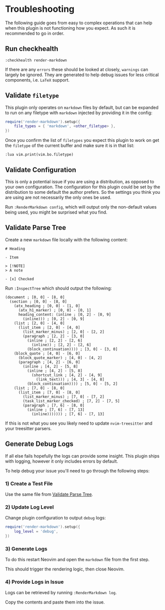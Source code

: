 # Troubleshooting

The following guide goes from easy to complex operations that can help when this
plugin is not functioning how you expect. As such it is recommended to go in order.

## Run checkhealth

```vim
:checkhealth render-markdown
```

If there are any `errors` these should be looked at closely, `warnings` can largely
be ignored. They are generated to help debug issues for less critical components,
i.e. `LaTeX` support.

## Validate `filetype`

This plugin only operates on `markdown` files by default, but can be expanded to
run on any filetype with `markdown` injected by providing it in the config:

```lua
require('render-markdown').setup({
    file_types = { 'markdown', <other_filetype> },
})
```

Once you confirm the list of `filetypes` you expect this plugin to work on get
the `filetype` of the current buffer and make sure it is in that list:

```vim
:lua vim.print(vim.bo.filetype)
```

## Validate Configuration

This is only a potential issue if you are using a distribution, as opposed to your
own configuration. The configuration for this plugin could be set by the distribution
to some default the author prefers. So the settings you think you are using are not
necessarily the only ones be used.

Run `:RenderMarkdown config`, which will output only the non-default values being
used, you might be surprised what you find.

## Validate Parse Tree

Create a new `markdown` file locally with the following content:

```text
# Heading

- Item

> [!NOTE]
> A note

- [x] Checked
```

Run `:InspectTree` which should output the following:

```text
(document ; [0, 0] - [8, 0]
  (section ; [0, 0] - [8, 0]
    (atx_heading ; [0, 0] - [1, 0]
      (atx_h1_marker) ; [0, 0] - [0, 1]
      heading_content: (inline ; [0, 2] - [0, 9]
        (inline))) ; [0, 2] - [0, 9]
    (list ; [2, 0] - [4, 0]
      (list_item ; [2, 0] - [4, 0]
        (list_marker_minus) ; [2, 0] - [2, 2]
        (paragraph ; [2, 2] - [3, 0]
          (inline ; [2, 2] - [2, 6]
            (inline)) ; [2, 2] - [2, 6]
          (block_continuation)))) ; [3, 0] - [3, 0]
    (block_quote ; [4, 0] - [6, 0]
      (block_quote_marker) ; [4, 0] - [4, 2]
      (paragraph ; [4, 2] - [6, 0]
        (inline ; [4, 2] - [5, 8]
          (inline ; [4, 2] - [5, 8]
            (shortcut_link ; [4, 2] - [4, 9]
              (link_text))) ; [4, 3] - [4, 8]
          (block_continuation)))) ; [5, 0] - [5, 2]
    (list ; [7, 0] - [8, 0]
      (list_item ; [7, 0] - [8, 0]
        (list_marker_minus) ; [7, 0] - [7, 2]
        (task_list_marker_checked) ; [7, 2] - [7, 5]
        (paragraph ; [7, 6] - [8, 0]
          (inline ; [7, 6] - [7, 13]
            (inline))))))) ; [7, 6] - [7, 13]
```

If this is not what you see you likely need to update `nvim-treesitter` and your
treesitter parsers.

## Generate Debug Logs

If all else fails hopefully the logs can provide some insight. This plugin
ships with logging, however it only includes errors by default.

To help debug your issue you'll need to go through the following steps:

### 1) Create a Test File

Use the same file from [Validate Parse Tree](#validate-parse-tree).

### 2) Update Log Level

Change plugin configuration to output `debug` logs:

```lua
require('render-markdown').setup({
    log_level = 'debug',
})
```

### 3) Generate Logs

To do this restart Neovim and open the `markdown` file from the first step.

This should trigger the rendering logic, then close Neovim.

### 4) Provide Logs in Issue

Logs can be retrieved by running `:RenderMarkdown log`.

Copy the contents and paste them into the issue.
